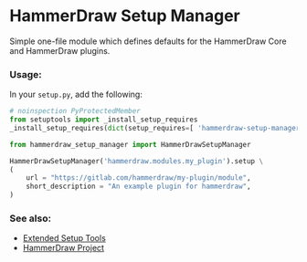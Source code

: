 # HammerDraw Setup Manager

Simple one-file module which defines defaults for the HammerDraw Core and HammerDraw plugins.

### Usage:
In your `setup.py`, add the following:

```python
# noinspection PyProtectedMember
from setuptools import _install_setup_requires
_install_setup_requires(dict(setup_requires=[ 'hammerdraw-setup-manager' ]))

from hammerdraw_setup_manager import HammerDrawSetupManager

HammerDrawSetupManager('hammerdraw.modules.my_plugin').setup \
(
    url = "https://gitlab.com/hammerdraw/my-plugin/module",
    short_description = "An example plugin for hammerdraw",
)
```

### See also:
 - [Extended Setup Tools](https://gitlab.com/Hares-Lab/tools/extended-setup-tools)
 - [HammerDraw Project](https://gitlab.com/hammerdraw)
